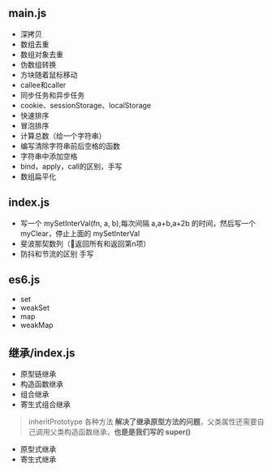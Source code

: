 ## main.js
  + 深拷贝
  + 数组去重
  + 数组对象去重
  + 伪数组转换
  + 方块随着鼠标移动
  + callee和caller
  + 同步任务和异步任务
  + cookie、sessionStorage、localStorage
  + 快速排序
  + 冒泡排序
  + 计算总数（给一个字符串）
  + 编写清除字符串前后空格的函数
  + 字符串中添加空格
  + bind，apply，call的区别，手写
  + 数组扁平化

## index.js
  + 写一个 mySetInterVal(fn, a, b),每次间隔 a,a+b,a+2b 的时间，然后写一个 myClear，停止上面的 mySetInterVal
  + 斐波那契数列（返回所有和返回第n项）
  + 防抖和节流的区别 手写


## es6.js
  + set
  + weakSet
  + map
  + weakMap

## 继承/index.js
  + 原型链继承
  + 构造函数继承
  + 组合继承
  + 寄生式组合继承
  > inheritPrototype 各种方法 **解决了继承原型方法的问题**，父类属性还需要自己调用父类构造函数继承，**也是是我们写的 super()**

  <!-- 类似扩展对象的方法 -->
  + 原型式继承
  + 寄生式继承
